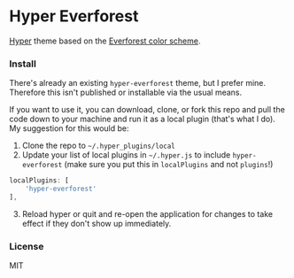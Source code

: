 # Hyper Everforest

[Hyper](https://hyper.is) theme based on the [Everforest color scheme](https://github.com/sainnhe/everforest).

### Install

There's already an existing `hyper-everforest` theme, but I prefer mine. Therefore this isn't published or installable via the usual means.

If you want to use it, you can download, clone, or fork this repo and pull the code down to your machine and run it as a local plugin (that's what I do). My suggestion for this would be:

1. Clone the repo to `~/.hyper_plugins/local`
1. Update your list of local plugins in `~/.hyper.js` to include `hyper-everforest` (make sure you put this in `localPlugins` and not `plugins`!)

  ```js
localPlugins: [
      'hyper-everforest'
],
```
3. Reload hyper or quit and re-open the application for changes to take effect if they don't show up immediately.

### License

MIT
